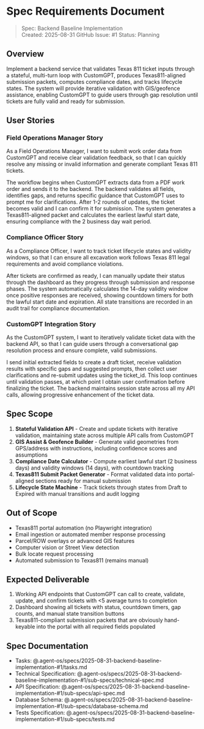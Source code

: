 # Spec Requirements Document

> Spec: Backend Baseline Implementation  
> Created: 2025-08-31
> GitHub Issue: #1
> Status: Planning

## Overview

Implement a backend service that validates Texas 811 ticket inputs through a stateful, multi-turn loop with CustomGPT, produces Texas811-aligned submission packets, computes compliance dates, and tracks lifecycle states. The system will provide iterative validation with GIS/geofence assistance, enabling CustomGPT to guide users through gap resolution until tickets are fully valid and ready for submission.

## User Stories

### Field Operations Manager Story

As a Field Operations Manager, I want to submit work order data from CustomGPT and receive clear validation feedback, so that I can quickly resolve any missing or invalid information and generate compliant Texas 811 tickets.

The workflow begins when CustomGPT extracts data from a PDF work order and sends it to the backend. The backend validates all fields, identifies gaps, and returns specific guidance that CustomGPT uses to prompt me for clarifications. After 1-2 rounds of updates, the ticket becomes valid and I can confirm it for submission. The system generates a Texas811-aligned packet and calculates the earliest lawful start date, ensuring compliance with the 2 business day wait period.

### Compliance Officer Story

As a Compliance Officer, I want to track ticket lifecycle states and validity windows, so that I can ensure all excavation work follows Texas 811 legal requirements and avoid compliance violations.

After tickets are confirmed as ready, I can manually update their status through the dashboard as they progress through submission and response phases. The system automatically calculates the 14-day validity window once positive responses are received, showing countdown timers for both the lawful start date and expiration. All state transitions are recorded in an audit trail for compliance documentation.

### CustomGPT Integration Story

As the CustomGPT system, I want to iteratively validate ticket data with the backend API, so that I can guide users through a conversational gap resolution process and ensure complete, valid submissions.

I send initial extracted fields to create a draft ticket, receive validation results with specific gaps and suggested prompts, then collect user clarifications and re-submit updates using the ticket_id. This loop continues until validation passes, at which point I obtain user confirmation before finalizing the ticket. The backend maintains session state across all my API calls, allowing progressive enhancement of the ticket data.

## Spec Scope

1. **Stateful Validation API** - Create and update tickets with iterative validation, maintaining state across multiple API calls from CustomGPT
2. **GIS Assist & Geofence Builder** - Generate valid geometries from GPS/address with instructions, including confidence scores and assumptions
3. **Compliance Date Calculator** - Compute earliest lawful start (2 business days) and validity windows (14 days), with countdown tracking
4. **Texas811 Submit Packet Generator** - Format validated data into portal-aligned sections ready for manual submission
5. **Lifecycle State Machine** - Track tickets through states from Draft to Expired with manual transitions and audit logging

## Out of Scope

- Texas811 portal automation (no Playwright integration)
- Email ingestion or automated member response processing
- Parcel/ROW overlays or advanced GIS features
- Computer vision or Street View detection
- Bulk locate request processing
- Automated submission to Texas811 (remains manual)

## Expected Deliverable

1. Working API endpoints that CustomGPT can call to create, validate, update, and confirm tickets with <5 average turns to completion
2. Dashboard showing all tickets with status, countdown timers, gap counts, and manual state transition buttons
3. Texas811-compliant submission packets that are obviously hand-keyable into the portal with all required fields populated

## Spec Documentation

- Tasks: @.agent-os/specs/2025-08-31-backend-baseline-implementation-#1/tasks.md
- Technical Specification: @.agent-os/specs/2025-08-31-backend-baseline-implementation-#1/sub-specs/technical-spec.md
- API Specification: @.agent-os/specs/2025-08-31-backend-baseline-implementation-#1/sub-specs/api-spec.md
- Database Schema: @.agent-os/specs/2025-08-31-backend-baseline-implementation-#1/sub-specs/database-schema.md
- Tests Specification: @.agent-os/specs/2025-08-31-backend-baseline-implementation-#1/sub-specs/tests.md